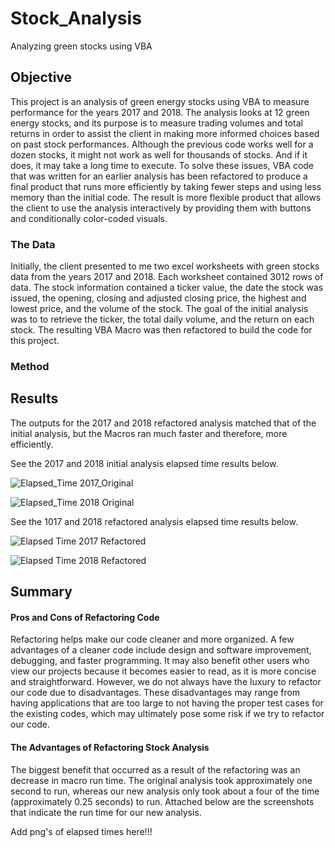 # Stock_Analysis
Analyzing green stocks using VBA

## Objective

This project is an analysis of green energy stocks using VBA to measure performance for the years 2017 and 2018. The analysis looks at 12 green energy stocks, and its purpose is to measure trading volumes and total returns in order to assist the client in making more informed choices based on past stock performances. Although the previous code works well for a dozen stocks, it might not work as well for thousands of stocks. And if it does, it may take a long time to execute. To solve these issues, VBA code that was written for an earlier analysis has been refactored to produce a final product that runs more efficiently by taking fewer steps and using less memory than the initial code. The result is more flexible product that allows the client to use the analysis interactively by providing them with buttons and conditionally color-coded visuals.
 

### The Data

Initially, the client presented to me two excel worksheets with green stocks data from the years 2017 and 2018. Each worksheet contained 3012 rows of data. The stock information contained a ticker value, the date the stock was issued, the opening, closing and adjusted closing price, the highest and lowest price, and the volume of the stock. The goal of the initial analysis was to to retrieve the ticker, the total daily volume, and the return on each stock. The resulting VBA Macro was then refactored to build the code for this project.

### Method




## Results

The outputs for the 2017 and 2018 refactored analysis matched that of the initial analysis, but the Macros ran much faster and therefore, more efficiently. 

See the 2017 and 2018 initial analysis elapsed time results below.

![Elapsed_Time 2017_Original]()



![Elapsed_Time 2018 Original]()



See the 1017 and 2018 refactored analysis elapsed time results below.

![Elapsed Time 2017 Refactored]()



![Elapsed Time 2018 Refactored]()




## Summary

#### Pros and Cons of Refactoring Code

Refactoring helps make our code cleaner and more organized. A few advantages of a cleaner code include design and software improvement, debugging, and faster programming. It may also benefit other users who view our projects because it becomes easier to read, as it is more concise and straightforward. However, we do not always have the luxury to refactor our code due to disadvantages. These disadvantages may range from having applications that are too large to not having the proper test cases for the existing codes, which may ultimately pose some risk if we try to refactor our code.

#### The Advantages of Refactoring Stock Analysis 

The biggest benefit that occurred as a result of the refactoring was an decrease in macro run time. The original analysis took approximately one second to run, whereas our new analysis only took about a four of the time (approximately 0.25 seconds) to run. Attached below are the screenshots that indicate the run time for our new analysis.

Add png's of elapsed times here!!!